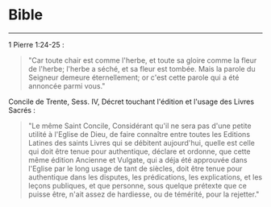 # Bible

***

1 Pierre 1:24-25 :

> "Car toute chair est comme l'herbe, et toute sa gloire comme la fleur de l'herbe; l'herbe a séché, et sa fleur est tombée. Mais la parole du Seigneur demeure éternellement; or c'est cette parole qui a été annoncée parmi vous."

Concile de Trente, Sess. IV, Décret touchant l'édition et l'usage des Livres Sacrés :

> "Le même Saint Concile, Considérant qu'il ne sera pas d'une petite utilité à l'Eglise de Dieu, de faire connaître entre toutes les Editions Latines des saints Livres qui se débitent aujourd'hui, quelle est celle qui doit être tenue pour authentique, déclare et ordonne, que cette même édition Ancienne et Vulgate, qui a déja été approuvée dans l'Eglise par le long usage de tant de siècles, doit être tenue pour authentique dans les disputes, les prédications, les explications, et les leçons publiques, et que personne, sous quelque prétexte que ce puisse être, n'ait assez de hardiesse, ou de témérité, pour la rejetter."

